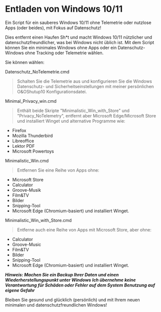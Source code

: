 # Entladen von Windows 10/11
 Ein Script für ein sauberes Windows 10/11 ohne Telemetrie oder nutzlose Apps (oder beides), mit Fokus auf Datenschutz!

 Dies entfernt einen Haufen Sh*t und macht Windows 10/11 nützlicher und datenschutzfreundlicher, was bei Windows nicht üblich ist.
 Mit dem Script können Sie ein minimales Windows ohne Apps oder ein Datenschutz-Windows ohne Tracking oder Telemetrie wählen.

 Sie können wählen:

 Datenschutz_NoTelemetrie.cmd

 > Schalten Sie die Telemetrie aus und konfigurieren Sie die Windows Datenschutz- und Sicherheitseinstellungen mit meiner persönlichen O&OShutup10 Konfigurationsdatei.

 Minimal_Privacy_win.cmd

 > Enthält beide Skripte "Minimalistic_Win_with_Store" und "Privacy_NoTelemetry", entfernt aber Microsoft Edge/Microsoft Store und installiert Winget und alternative Programme wie:
 - Firefox
 - Mozilla Thunderbird
 - Libreoffice
 - Lektor PDF
 - Microsoft Powertoys

 Minimalistic_Win.cmd

 > Entfernen Sie eine Reihe von Apps ohne:
 - Microsoft Store
 - Calculator
 - Groove-Musik
 - Film&TV
 - Bilder
 - Snipping-Tool
 - Microsoft Edge (Chromium-basiert)
 und installiert Winget.

 Minimalistic_Win_with_Store.cmd

 > Entferne auch eine Reihe von Apps mit Microsoft Store, aber ohne:
 - Calculator
 - Groove-Music
 - Film&TV
 - Bilder
 - Snipping-Tool
 - Microsoft Edge (Chromium-basiert)
 und installiert Winget.

***Hinweis: Machen Sie ein Backup Ihrer Daten und einen Wiederherstellungspunkt unter Windows***
***Ich übernehme keine Verantwortung für Schäden oder Fehler auf dem System***
***Benutzung auf eigene Gefahr***

Bleiben Sie gesund und glücklich (persönlich) und mit Ihrem neuen minimalen und datenschutzfreundlichen Windows!
